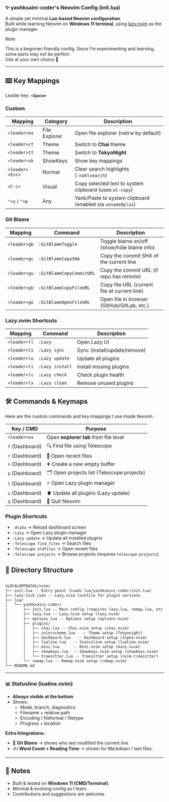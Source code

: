 ### ✨ yashksaini-coder's Neovim Config (init.lua)

A simple yet minimal **Lua-based Neovim configuration**.  
Built while learning Neovim on **Windows 11 terminal**, using [lazy.nvim](https://github.com/folke/lazy.nvim) as the plugin manager.

> [!Note]
> This is a beginner-friendly config. Since I’m experimenting and learning, some parts may not be perfect.  
> Use at your own choice 🚀

---
  ## ⌨️ Key Mappings

  Leader key: **`<Space>`**
  
  ### Custom
  
  | Mapping     | Category | Description                           |
  | ----------- | ---- | ------------------------------------- |
  | `<leader>ex` | File Explorer | Open file explorer (netrw by default) |
  | `<leader>ct` | Theme | Switch to **Chai** theme   |
  | `<leader>tt` | Theme | Switch to **TokyoNight**   |
  | `<leader>sk` | ShowKeys | Show key mappings   |
  | `<leader><Esc>`      | Normal  | Clear search highlights (`:nohlsearch`)                                 |
  | `<C-c>`              | Visual  | Copy selected text to system clipboard (uses `wl-copy`)                 |
  | `"+y` / `"+p`        | Any     | Yank/Paste to system clipboard (enabled via `unnamedplus`)              |

  ### Git Blame

  | Mapping      | Command                    | Description                                 |
  | ------------ | ------------------------- | ------------------------------------------- |
  | `<leader>gb` | `:GitBlameToggle`         | Toggle blame on/off (show/hide blame info)  |
  | `<leader>gc` | `:GitBlameCopySHA`        | Copy the commit SHA of the current line     |
  | `<leader>gu` | `:GitBlameCopyCommitURL`  | Copy the commit URL (if repo has remote)    |
  | `<leader>gU` | `:GitBlameCopyFileURL`    | Copy file URL (current file at current line)|
  | `<leader>go` | `:GitBlameOpenFileURL`    | Open file in browser (GitHub/GitLab, etc.)  |

  ### Lazy.nvim Shortcuts
  
  | Mapping     | Command         | Description                  |
  | ----------- | --------------- | ---------------------------- |
  | `<leader>ll` | `:Lazy`         | Open Lazy UI                 |
  | `<leader>ls` | `:Lazy sync`    | Sync (install/update/remove) |
  | `<leader>lu` | `:Lazy update`  | Update all plugins           |
  | `<leader>li` | `:Lazy install` | Install missing plugins      |
  | `<leader>lc` | `:Lazy check`   | Check plugin health          |
  | `<leader>lx` | `:Lazy clean`   | Remove unused plugins        |
  
  ## 🛠️ Commands & Keymaps
  
  Here are the custom commands and key mappings I use inside Neovim.
  
  | Key / CMD       | Purpose                                   |
  |-----------------|-------------------------------------------|
  | `<leader>ex`      | Open **explorer tab** from file level     |
  | `f` (Dashboard) | 🔍 Find file using Telescope              |
  | `r` (Dashboard) | 📂 Open recent files                      |
  | `n` (Dashboard) | ➕ Create a new empty buffer               |
  | `p` (Dashboard) | 🗂️ Open projects list (Telescope projects)|
  | `l` (Dashboard) | ⚡ Open Lazy plugin manager               |
  | `u` (Dashboard) | ⬆️ Update all plugins (Lazy update)       |
  | `q` (Dashboard) | 🚪 Quit Neovim                            |
  
  ### Plugin Shortcuts
  - `:Alpha` → Reload dashboard screen
  - `:Lazy` → Open Lazy plugin manager
  - `:Lazy update` → Update all installed plugins
  - `:Telescope find_files` → Search files
  - `:Telescope oldfiles` → Open recent files
  - `:Telescope projects` → Browse projects (requires `telescope-projects`)

## 📂 Directory Structure

```markdown

%LOCALAPPDATA%/nvim/
├── init.lua -- Entry point (loads lua/yashksaini-coder/init.lua)
├── lazy-lock.json -- Lazy.nvim lockfile for plugin versions
├── lua/
│   └── yashksaini-coder/
│       ├── init.lua -- Main config (requires lazy.lua, remap.lua, etc.)
│       ├── lazy.lua -- Lazy.nvim setup (lazy.nvim)
│       ├── options.lua -- Options setup (options.nvim)
│       ├── plugins/
│       │   ├── chai.lua -- Chai.nvim setup (chai.nvim)
│       │   ├── colorscheme.lua   -- Theme setup (Tokyonight)
│       │   ├── dashboard.lua   -- Dashboard setup (alpha-nvim)
│       │   ├── lualine.lua   -- Statusline setup (lualine.nvim)
│       │   ├── mini.lua      -- Mini.nvim setup (mini.nvim)
│       │   ├── showkeys.lua  -- Showkeys.nvim setup (showkeys.nvim)
│       │   └── treesitter.lua -- Treesitter setup (nvim-treesitter)
│       └── remap.lua -- Remap.nvim setup (remap.nvim)
└── README.md

```

---

### 📊 Statusline (lualine.nvim)
- **Always visible at the bottom**  
- Shows:
  - Mode, branch, diagnostics  
  - Filename + relative path  
  - Encoding / fileformat / filetype  
  - Progress + location  

**Extra Integrations:**
- 📜 **Git Blame** → shows who last modified the current line.  
- ✍️ **Word Count + Reading Time** → shown for Markdown / text files.  

---

## 📌 Notes

* Built & tested on **Windows 11 (CMD/Terminal)**.
* Minimal & evolving config as I learn.
* Contributions and suggestions are welcome.

